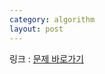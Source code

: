 ```yaml
---
category: algorithm
layout: post
---
```



링크 : [문제 바로가기](https://programmers.co.kr/learn/courses/30/lessons/60059)